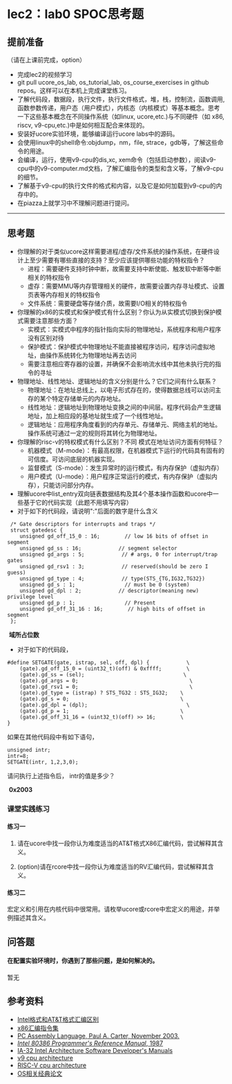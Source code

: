 # lec2：lab0 SPOC思考题

## **提前准备**
（请在上课前完成，option）

- 完成lec2的视频学习
- git pull ucore_os_lab, os_tutorial_lab, os_course_exercises  in github repos。这样可以在本机上完成课堂练习。
- 了解代码段，数据段，执行文件，执行文件格式，堆，栈，控制流，函数调用,函数参数传递，用户态（用户模式），内核态（内核模式）等基本概念。思考一下这些基本概念在不同操作系统（如linux, ucore,etc.)与不同硬件（如 x86, riscv, v9-cpu,etc.)中是如何相互配合来体现的。
- 安装好ucore实验环境，能够编译运行ucore labs中的源码。
- 会使用linux中的shell命令:objdump，nm，file, strace，gdb等，了解这些命令的用途。
- 会编译，运行，使用v9-cpu的dis,xc, xem命令（包括启动参数），阅读v9-cpu中的v9\-computer.md文档，了解汇编指令的类型和含义等，了解v9-cpu的细节。
- 了解基于v9-cpu的执行文件的格式和内容，以及它是如何加载到v9-cpu的内存中的。
- 在piazza上就学习中不理解问题进行提问。

---

## 思考题

- 你理解的对于类似ucore这样需要进程/虚存/文件系统的操作系统，在硬件设计上至少需要有哪些直接的支持？至少应该提供哪些功能的特权指令？
  - 进程：需要硬件支持时钟中断，故需要支持中断使能、触发软中断等中断相关的特权指令
  - 虚存：需要MMU等内存管理相关的硬件，故需要设置内存寻址模式、设置页表等内存相关的特权指令
  - 文件系统：需要硬盘等存储介质，故需要I/O相关的特权指令
- 你理解的x86的实模式和保护模式有什么区别？你认为从实模式切换到保护模式需要注意那些方面？
  - 实模式：实模式中程序的指针指向实际的物理地址，系统程序和用户程序没有区别对待
  - 保护模式：保护模式中物理地址不能直接被程序访问，程序访问虚拟地址，由操作系统转化为物理地址再去访问
  - 需要注意相应寄存器的设置，并确保不会影响流水线中其他未执行完的指令的寻址
- 物理地址、线性地址、逻辑地址的含义分别是什么？它们之间有什么联系？
  - 物理地址：在地址总线上，以电子形式存在的，使得数据总线可以访问主存的某个特定存储单元的内存地址。
  - 线性地址：逻辑地址到物理地址变换之间的中间层。程序代码会产生逻辑地址，加上相应段的基地址就生成了一个线性地址。
  - 逻辑地址：应用程序角度看到的内存单元、存储单元、网络主机的地址。操作系统可通过一定的规则将其转化为物理地址。
- 你理解的risc-v的特权模式有什么区别？不同 模式在地址访问方面有何特征？
  - 机器模式（M-mode）：有最高权限，在机器模式下运行的代码具有固有的可信度。可访问底层的机器实现。
  - 监督模式（S-mode）：发生异常时的运行模式，有内存保护（虚拟内存）
  - 用户模式（U-mode）：用户程序正常运行的模式，有内存保护（虚拟内存），只能访问部分内存。
- 理解ucore中list_entry双向链表数据结构及其4个基本操作函数和ucore中一些基于它的代码实现（此题不用填写内容）
- 对于如下的代码段，请说明":"后面的数字是什么含义

```
 /* Gate descriptors for interrupts and traps */
 struct gatedesc {
    unsigned gd_off_15_0 : 16;        // low 16 bits of offset in segment
    unsigned gd_ss : 16;            // segment selector
    unsigned gd_args : 5;            // # args, 0 for interrupt/trap gates
    unsigned gd_rsv1 : 3;            // reserved(should be zero I guess)
    unsigned gd_type : 4;            // type(STS_{TG,IG32,TG32})
    unsigned gd_s : 1;                // must be 0 (system)
    unsigned gd_dpl : 2;            // descriptor(meaning new) privilege level
    unsigned gd_p : 1;                // Present
    unsigned gd_off_31_16 : 16;        // high bits of offset in segment
 };
```

​	**域所占位数**

- 对于如下的代码段，

```
#define SETGATE(gate, istrap, sel, off, dpl) {            \
    (gate).gd_off_15_0 = (uint32_t)(off) & 0xffff;        \
    (gate).gd_ss = (sel);                                \
    (gate).gd_args = 0;                                    \
    (gate).gd_rsv1 = 0;                                    \
    (gate).gd_type = (istrap) ? STS_TG32 : STS_IG32;    \
    (gate).gd_s = 0;                                    \
    (gate).gd_dpl = (dpl);                                \
    (gate).gd_p = 1;                                    \
    (gate).gd_off_31_16 = (uint32_t)(off) >> 16;        \
}
```
如果在其他代码段中有如下语句，
```
unsigned intr;
intr=8;
SETGATE(intr, 1,2,3,0);
```
请问执行上述指令后， intr的值是多少？

​	**0x2003**

### 课堂实践练习

#### 练习一

1. 请在ucore中找一段你认为难度适当的AT&T格式X86汇编代码，尝试解释其含义。

2. (option)请在rcore中找一段你认为难度适当的RV汇编代码，尝试解释其含义。

#### 练习二

宏定义和引用在内核代码中很常用。请枚举ucore或rcore中宏定义的用途，并举例描述其含义。


## 问答题

#### 在配置实验环境时，你遇到了那些问题，是如何解决的。

暂无

## 参考资料
 - [Intel格式和AT&T格式汇编区别](http://www.cnblogs.com/hdk1993/p/4820353.html)
 - [x86汇编指令集  ](http://hiyyp1234.blog.163.com/blog/static/67786373200981811422948/)
 - [PC Assembly Language, Paul A. Carter, November 2003.](https://pdos.csail.mit.edu/6.828/2016/readings/pcasm-book.pdf)
 - [*Intel 80386 Programmer's Reference Manual*, 1987](https://pdos.csail.mit.edu/6.828/2016/readings/i386/toc.htm)
 - [IA-32 Intel Architecture Software Developer's Manuals](http://www.intel.com/content/www/us/en/processors/architectures-software-developer-manuals.html)
 - [v9 cpu architecture](https://github.com/chyyuu/os_tutorial_lab/blob/master/v9_computer/docs/v9_computer.md)
 - [RISC-V cpu architecture](http://www.riscvbook.com/chinese/)
 - [OS相关经典论文](https://github.com/chyyuu/aos_course_info/blob/master/readinglist.md)
